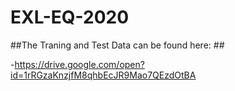 # EXL-EQ-2020
##The Traning and Test Data can be found here: ##

-https://drive.google.com/open?id=1rRGzaKnzjfM8qhbEcJR9Mao7QEzdOtBA
